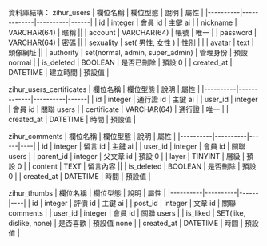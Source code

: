 資料庫結構：
zihur_users
| 欄位名稱 | 欄位型態 | 說明 | 屬性 |
|----------|-------------|----------|------|
|  id  |    integer      | 會員 id  | 主鍵 ai |
| nickname | VARCHAR(64) | 暱稱     ||
| account  | VARCHAR(64) | 帳號    | 唯一 |
| password | VARCHAR(64) | 密碼     ||
| sexuality | set( 男性, 女性 ) | 性別 |  |
| avatar   | text        | 頭像網址 ||
| authority | set(normal, admin, super_admin) | 管理身份 | 預設 normal |
| is_deleted | BOOLEAN  | 是否已刪除 | 預設 0 |
| created_at | DATETIME  | 建立時間 | 預設值 |

zihur_users_certificates
| 欄位名稱 | 欄位型態 | 說明 | 屬性 |
|----------|-------------|----------|------|
|  id  |    integer      | 通行證 id  | 主鍵 ai |
| user_id  | integer | 會員 id     | 關聯 users |
| certificate | VARCHAR(64) | 通行證     | 唯一 |
| created_at | DATETIME  | 時間     | 預設值 |

zihur_comments
| 欄位名稱 | 欄位型態 | 說明 | 屬性 |
|----------|----------|------|----|
|  id  |    integer      | 留言 id  | 主鍵 ai |
| user_id  | integer     | 會員 id  | 關聯 users |
| parent_id | integer    | 父文章 id | 預設 0 |
| layer    | TINYINT     | 層級 | 預設 0 |
| content  | TEXT        | 留言內容 ||
| is_deleted | BOOLEAN  | 是否刪除 | 預設 0 |
| created_at | DATETIME  | 時間 | 預設值 |

zihur_thumbs
| 欄位名稱 | 欄位型態 | 說明 | 屬性 |
|----------|----------|------|----|
| id | integer | 評價 id | 主鍵 ai |
| post_id | integer | 文章 id | 關聯 comments |
| user_id | integer | 會員 id | 關聯 users |
| is_liked | SET(like, dislike, none) | 是否喜歡 | 預設值 none |
| created_at | DATETIME  | 時間 | 預設值 |
